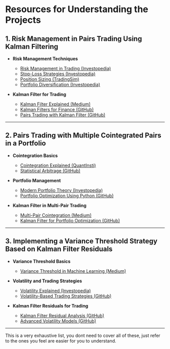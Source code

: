 # Resources for Understanding the Projects

## 1. Risk Management in Pairs Trading Using Kalman Filtering
- **Risk Management Techniques**  
  - [Risk Management in Trading (Investopedia)](https://www.investopedia.com/articles/trading/09/risk-management.asp)  
  - [Stop-Loss Strategies (Investopedia)](https://www.investopedia.com/terms/s/stop-loss-order.asp)  
  - [Position Sizing (TradingSim)](https://www.tradingsim.com/blog/position-sizing/)  
  - [Portfolio Diversification (Investopedia)](https://www.investopedia.com/terms/d/diversification.asp)  

- **Kalman Filter for Trading**  
  - [Kalman Filter Explained (Medium)](https://towardsdatascience.com/the-kalman-filter-and-how-to-implement-it-in-python-89fff1f3b00e)  
  - [Kalman Filters for Finance (GitHub)](https://github.com/rlabbe/Kalman-and-Bayesian-Filters-in-Python)  
  - [Pairs Trading with Kalman Filter (GitHub)](https://github.com/benjaminayres/kalman-filter-pairs-trading)

---

## 2. Pairs Trading with Multiple Cointegrated Pairs in a Portfolio
- **Cointegration Basics**  
  - [Cointegration Explained (QuantInsti)](https://blog.quantinsti.com/cointegration/)  
  - [Statistical Arbitrage (GitHub)](https://github.com/snake0/statistical-arbitrage)  

- **Portfolio Management**  
  - [Modern Portfolio Theory (Investopedia)](https://www.investopedia.com/terms/m/modernportfoliotheory.asp)  
  - [Portfolio Optimization Using Python (GitHub)](https://github.com/RomanMichaelPaolucci/portfolio-optimization)

- **Kalman Filter in Multi-Pair Trading**  
  - [Multi-Pair Cointegration (Medium)](https://medium.com/auquan/statistical-arbitrage-and-pairs-trading-101-part-1-intro-to-pairs-trading-1efbcf3b4d83)  
  - [Kalman Filter for Portfolio Optimization (GitHub)](https://github.com/JacksonPreston/kalman-filter-portfolio)

---

## 3. Implementing a Variance Threshold Strategy Based on Kalman Filter Residuals
- **Variance Threshold Basics**  
  - [Variance Threshold in Machine Learning (Medium)](https://medium.com/aimonks/a-comprehensive-guide-to-feature-selection-using-variance-threshold-in-scikit-learn-0b10146aa71f)  

- **Volatility and Trading Strategies**  
  - [Volatility Explained (Investopedia)](https://www.investopedia.com/terms/v/volatility.asp)  
  - [Volatility-Based Trading Strategies (GitHub)](https://github.com/smrfeld/pairs_trading_volatility)

- **Kalman Filter Residuals for Trading**  
  - [Kalman Filter Residual Analysis (GitHub)](https://github.com/davidsilverstrim/Kalman-Filter-Analysis)  
  - [Advanced Volatility Models (GitHub)](https://github.com/matteomancini/statistical-arbitrage)

---
This is a very exhaustive list, you dont need to cover all of these, just refer to the ones you feel are easier for you to understand.
